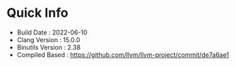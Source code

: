 # Quick Info
* Build Date : 2022-06-10
* Clang Version : 15.0.0
* Binutils Version : 2.38
* Compiled Based : https://github.com/llvm/llvm-project/commit/de7a6ae1
